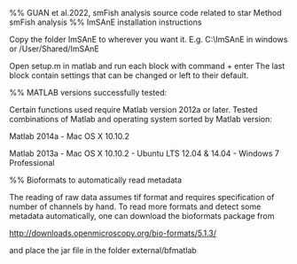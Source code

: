 %% GUAN et al.2022, smFish analysis source code related to star Method smFish analysis
%% ImSAnE installation instructions

Copy the folder ImSAnE to wherever you want it. 
E.g. C:\ImSAnE in windows or /User/Shared/ImSAnE

Open setup.m in matlab and run each block with command + enter
The last block contain settings that can be changed or left to their default.


%% MATLAB versions successfully tested:

Certain functions used require Matlab version 2012a or later. 
Tested combinations of Matlab and operating system sorted by Matlab version:

Matlab 2014a
	- Mac OS X 10.10.2

Matlab 2013a
	- Mac OS X 10.10.2
	- Ubuntu LTS 12.04 & 14.04
        - Windows 7 Professional


%% Bioformats to automatically read metadata

The reading of raw data assumes tif format and requires specification of number of channels by hand.
To read more formats and detect some metadata automatically, one can download the bioformats package from

http://downloads.openmicroscopy.org/bio-formats/5.1.3/

and place the jar file in the folder external/bfmatlab
